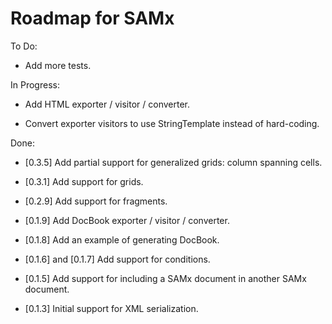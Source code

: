 Roadmap for SAMx
================

To Do:

* Add more tests.

In Progress:

* Add HTML exporter / visitor / converter.

* Convert exporter visitors to use StringTemplate instead of hard-coding.

Done:

* [0.3.5] Add partial support for generalized grids: column spanning cells.

* [0.3.1] Add support for grids.

* [0.2.9] Add support for fragments.

* [0.1.9] Add DocBook exporter / visitor / converter.

* [0.1.8] Add an example of generating DocBook.

* [0.1.6] and [0.1.7] Add support for conditions.

* [0.1.5] Add support for including a SAMx document in another SAMx document.

* [0.1.3] Initial support for XML serialization.
